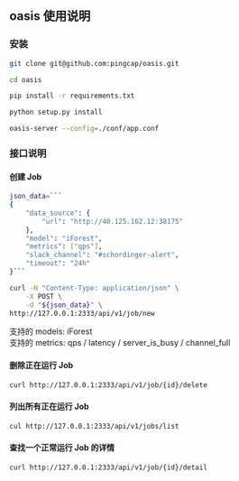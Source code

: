 ## oasis 使用说明 

### 安装 

```bash
git clone git@github.com:pingcap/oasis.git 

cd oasis 

pip install -r requirements.txt

python setup.py install 

oasis-server --config=./conf/app.conf
```

### 接口说明 

#### 创建 Job 

```bash
json_data=```
{
    "data_source": {
        "url": "http://40.125.162.12:38175"
    },
    "model": "iForest",
    "metrics": ["qps"],
    "slack_channel": "#schordinger-alert", 
    "timeout": "24h"
}```

curl -H "Content-Type: application/json" \
    -X POST \
    -d "${json_data}" \
http://127.0.0.1:2333/api/v1/job/new
```

支持的 models: iForest               
支持的 metrics: qps / latency / server_is_busy / channel_full 

#### 删除正在运行 Job 

```bash
curl http://127.0.0.1:2333/api/v1/job/{id}/delete
```

#### 列出所有正在运行 Job 

```bash
cul http://127.0.0.1:2333/api/v1/jobs/list 
```

#### 查找一个正常运行 Job 的详情 

```bash
curl http://127.0.0.1:2333/api/v1/job/{id}/detail
```

